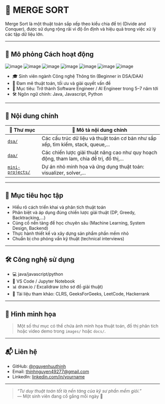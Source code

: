 # 📘 MERGE SORT

Merge Sort là một thuật toán sắp xếp theo kiểu chia để trị (Divide and Conquer), được sử dụng rộng rãi vì độ ổn định và hiệu quả trong việc xử lý các tập dữ liệu lớn.

---

## 🧠 Mô phỏng Cách hoạt động

![image](https://github.com/user-attachments/assets/8310184e-2d35-4dcc-92a6-290e448901fc)
![image](https://github.com/user-attachments/assets/29334c0e-9a9b-4b25-b0a8-142c831e2b98)
![image](https://github.com/user-attachments/assets/68c25779-5777-4d1c-a814-bf7305700a23)
![image](https://github.com/user-attachments/assets/7585d73b-fecc-43f6-9971-df08f6c5e8a0)
![image](https://github.com/user-attachments/assets/9f2198f4-5e25-4d21-9549-5b0aa7afc664)
![image](https://github.com/user-attachments/assets/8844c80b-e76e-40a6-8160-a07bf0657937)
![image](https://github.com/user-attachments/assets/8a490da9-3c0f-46de-b2a8-3757999b0619)


- 🎓 Sinh viên ngành Công nghệ Thông tin (Beginner in DSA/DAA)
- 🧩 Đam mê thuật toán, tối ưu và giải quyết vấn đề
- 🎯 Mục tiêu: Trở thành Software Engineer / AI Engineer trong 5–7 năm tới
- 🛠️ Ngôn ngữ chính: Java, Javascript, Python

---

## 📂 Nội dung chính

| 📁 Thư mục       | 📄 Mô tả nội dung chính |
|------------------|--------------------------|
| [`dsa/`](./dsa/) | Các cấu trúc dữ liệu và thuật toán cơ bản như sắp xếp, tìm kiếm, stack, queue,... |
| [`daa/`](./daa/) | Các chiến lược giải thuật nâng cao như quy hoạch động, tham lam, chia để trị, đồ thị,... |
| [`mini-projects/`](./mini-projects/) | Dự án nhỏ minh họa và ứng dụng thuật toán: visualizer, solver,... |

---

## 🎯 Mục tiêu học tập

- Hiểu rõ cách triển khai và phân tích thuật toán
- Phân biệt và áp dụng đúng chiến lược giải thuật (DP, Greedy, Backtracking,...)
- Củng cố nền tảng để học chuyên sâu (Machine Learning, System Design, Backend)
- Thực hành thiết kế và xây dựng sản phẩm phần mềm nhỏ
- Chuẩn bị cho phỏng vấn kỹ thuật (technical interviews)

---

## 🛠 Công nghệ sử dụng

- 💻 java/javascript/python
- 📘 VS Code / Jupyter Notebook
- 📊 draw.io / Excalidraw (cho sơ đồ giải thuật)
- 🔖 Tài liệu tham khảo: CLRS, GeeksForGeeks, LeetCode, Hackerrank

---

## 📸 Hình minh họa

> Một số thư mục có thể chứa ảnh minh họa thuật toán, đồ thị phân tích hoặc video demo trong `images/` hoặc `docs/`.

---

## 📬 Liên hệ

- GitHub: [@nguyenhuuthinh](https://github.com/thinhnguyen644)
- Email: thinhnguyen49277@gmail.com
- LinkedIn: [linkedin.com/in/yourname](https://linkedin.com/in/yourname)

---

> *“Tư duy thuật toán tốt là nền tảng của kỹ sư phần mềm giỏi.”*  
> — Một sinh viên đang cố gắng mỗi ngày 💪

